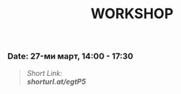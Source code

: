 <h1 align="center">WORKSHOP</h1>
    <br>

<h3>Date: 27-ми март, 14:00 - 17:30</h3>

<blockquote>
    <i>
        Short Link: <br> 
        <b>
            shorturl.at/egtP5
        </b> 
    </i>
</blockquote>
